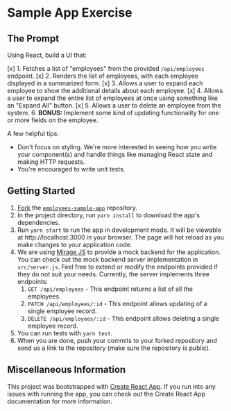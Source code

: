 # Sample App Exercise

## The Prompt
Using React, build a UI that:

[x] 1. Fetches a list of "employees" from the provided `/api/employees` endpoint. 
[x] 2. Renders the list of employees, with each employee displayed in a summarized form.
[x] 3. Allows a user to expand each employee to show the additional details about each employee.
[x] 4. Allows a user to expand the entire list of employees at once using something like an "Expand All" button.
[x] 5. Allows a user to delete an employee from the system.
6. **BONUS:** Implement some kind of updating functionality for one or more fields on the employee.

A few helpful tips:

* Don't focus on styling. We're more interested in seeing how you write your component(s) and handle things like managing React state and making HTTP requests.
* You're encouraged to write unit tests.

## Getting Started

1. [Fork](https://docs.github.com/en/get-started/quickstart/fork-a-repo) the [`employees-sample-app`](https://github.com/Toro-TMS/employees-sample-app) repository.
2. In the project directory, run `yarn install` to download the app's dependencies.
3. Run `yarn start` to run the app in development mode.  It will be viewable at http://localhost:3000 in your browser.  The page will hot reload as you make changes to your application code.
4. We are using [Mirage JS](https://miragejs.com/) to provide a mock backend for the application. You can check out the mock backend server implementation in `src/server.js`. Feel free to extend or modify the endpoints provided if they do not suit your needs. Currently, the server implements three endpoints:
   1. `GET /api/employees` - This endpoint returns a list of all the employees.
   2. `PATCH /api/employees/:id` - This endpoint allows updating of a single employee record.
   3. `DELETE /api/employees/:id` - This endpoint allows deleting a single employee record.
5. You can run tests with `yarn test`.
6. When you are done, push your commits to your forked repository and send us a link to the repository (make sure the repository is public).

## Miscellaneous Information
This project was bootstrapped with [Create React App](https://github.com/facebook/create-react-app). If you run into any issues with running the app, you can check out the Create React App documentation for more information.
